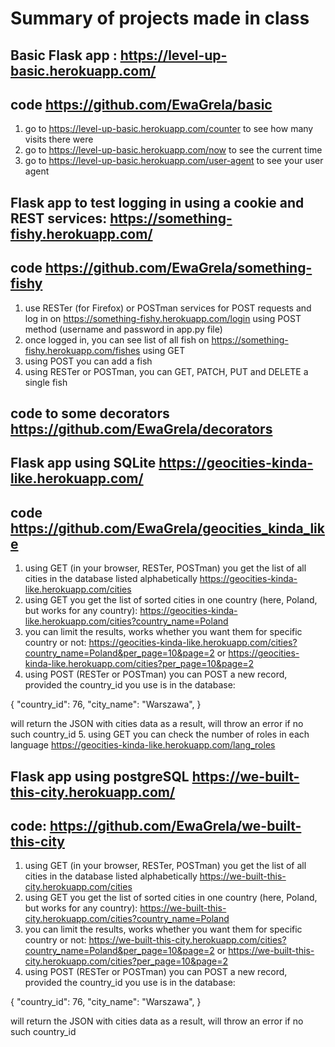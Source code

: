 # Summary of projects made in class
## Basic Flask app : https://level-up-basic.herokuapp.com/
## code https://github.com/EwaGrela/basic

1. go to https://level-up-basic.herokuapp.com/counter to see how many visits there were
2. go to https://level-up-basic.herokuapp.com/now to see the current time
3. go to https://level-up-basic.herokuapp.com/user-agent to see your user agent

## Flask app to test logging in using a cookie and REST services: https://something-fishy.herokuapp.com/
## code https://github.com/EwaGrela/something-fishy

1. use RESTer (for Firefox) or POSTman services for POST requests and log in on https://something-fishy.herokuapp.com/login using POST method (username and password in app.py file)
2. once logged in, you can see list of all fish on https://something-fishy.herokuapp.com/fishes using GET
3. using POST you can add a fish
4. using RESTer or POSTman, you can GET, PATCH, PUT and DELETE a single fish 

## code to some decorators https://github.com/EwaGrela/decorators

## Flask app using SQLite https://geocities-kinda-like.herokuapp.com/
## code https://github.com/EwaGrela/geocities_kinda_like

1. using GET (in your browser, RESTer, POSTman) you get the list of all cities in the database listed alphabetically https://geocities-kinda-like.herokuapp.com/cities
2. using GET you get the list of sorted cities in one country (here, Poland, but works for any country): 
https://geocities-kinda-like.herokuapp.com/cities?country_name=Poland
3. you can limit the results, works whether you want them for specific country or not: https://geocities-kinda-like.herokuapp.com/cities?country_name=Poland&per_page=10&page=2 or 
https://geocities-kinda-like.herokuapp.com/cities?per_page=10&page=2
4. using POST (RESTer or POSTman) you can POST a new record, provided the country_id you use is in the database:

{
    "country_id": 76,
    "city_name": "Warszawa",
}

will return the JSON with cities data as a result, will throw an error if no such country_id
5. using GET you can check the number of roles in each language https://geocities-kinda-like.herokuapp.com/lang_roles

## Flask app using postgreSQL https://we-built-this-city.herokuapp.com/
## code: https://github.com/EwaGrela/we-built-this-city

1. using GET (in your browser, RESTer, POSTman) you get the list of all cities in the database listed alphabetically https://we-built-this-city.herokuapp.com/cities
2. using GET you get the list of sorted cities in one country (here, Poland, but works for any country): 
https://we-built-this-city.herokuapp.com/cities?country_name=Poland
3. you can limit the results, works whether you want them for specific country or not: https://we-built-this-city.herokuapp.com/cities?country_name=Poland&per_page=10&page=2 or 
https://we-built-this-city.herokuapp.com/cities?per_page=10&page=2
4. using POST (RESTer or POSTman) you can POST a new record, provided the country_id you use is in the database:

{
    "country_id": 76,
    "city_name": "Warszawa",
}

 will return the JSON with cities data as a result, will throw an error if no such country_id

